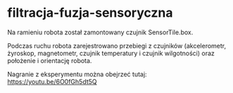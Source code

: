 # filtracja-fuzja-sensoryczna

Na ramieniu robota został zamontowany czujnik SensorTile.box.

Podczas ruchu robota zarejestrowano przebiegi z czujników (akcelerometr, żyroskop, magnetometr, czujnik temperatury i czujnik wilgotności) oraz położenie i orientację robota.

Nagranie z eksperymentu można obejrzeć tutaj: https://youtu.be/6O0fGh5dt5Q

